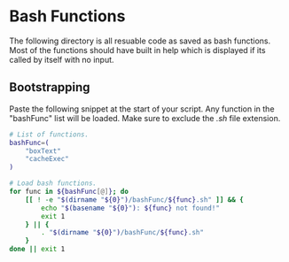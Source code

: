 # Bash Functions

The following directory is all resuable code as saved as bash functions. Most
of the functions should have built in help which is displayed if its called
by itself with no input.

## Bootstrapping

Paste the following snippet at the start of your script. Any function in the
"bashFunc" list will be loaded. Make sure to exclude the _.sh_ file extension.

```bash
# List of functions.
bashFunc=(
    "boxText"
    "cacheExec"
)

# Load bash functions.
for func in ${bashFunc[@]}; do
    [[ ! -e "$(dirname "${0}")/bashFunc/${func}.sh" ]] && {
        echo "$(basename "${0}"): ${func} not found!"
        exit 1
    } || {
        . "$(dirname "${0}")/bashFunc/${func}.sh"
    }
done || exit 1
```
